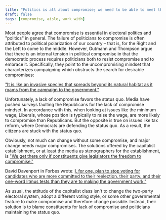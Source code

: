 ```yaml
---
title: "Politics is all about compromise; we need to be able to meet the other side halfway."
draft: false
tags: [compromise, aisle, work with]
---
```


Most people agree that compromise is essential in electoral politics and "politics" in general. The failure of politicians to compromise is often attributed to political polarization of our country – that is, for the Right and the Left to come to the middle. However, Gutmann and Thompson argue that there is an internal tension in political compromise in that the democratic process requires politicians both to resist compromise and to embrace it. Specifically, they point to the uncompromising mindset that characterizes campaigning which obstructs the search for desirable compromises:  
  
["It is like an invasive species that spreads beyond its natural habitat as it roams from the campaign to the government."](https://president.upenn.edu/meet-president/mindsets-political-compromise)  
  
Unfortunately, a lack of compromise favors the status quo. Media have pushed surveys faulting the Republicans for the lack of compromise mindset. In accordance with this, when looking at issues like the minimum wage, Liberals, whose position is typically to raise the wage, are more likely to compromise than Republicans. But the opposite is true on issues like tax reform, where Democrats are defending the status quo. As a result, the citizens are stuck with the status quo.  
  
Obviously, not much can change without some compromise, and major change needs major compromises. The solutions offered by the capitalist establishment, or at least the media as stenographers for the establishment, is ["We get there only if constituents give legislators the freedom to compromise."](https://theconversation.com/why-are-democratic-voters-more-approving-of-compromise-than-republicans-98828)  
  
David Davenport in Forbes wrote: [I, for one, plan to stop voting for candidates who are more committed to their reelection, their party, and their one-word litmus tests than they are to making the government work."](https://www.forbes.com/sites/daviddavenport/2018/01/24/congress-and-the-lost-art-of-compromise/#242941b7d597)  
  
As usual, the attitude of the capitalist class isn't to change the two-party electoral system, adopt a different voting style, or some other governmental feature to make compromise and therefore change possible. Instead, their solution is to blame constituents for lack of compromise and politicians maintaining the status quo.

